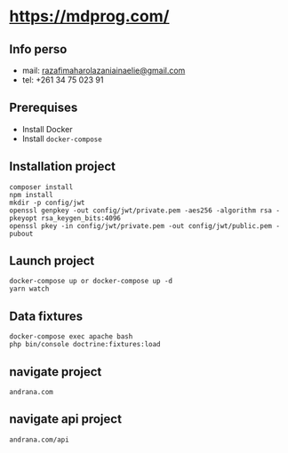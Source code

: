 # https://mdprog.com/
## Info perso
- mail: razafimaharolazaniainaelie@gmail.com
- tel: +261 34 75 023 91 

## Prerequises

- Install Docker
- Install `docker-compose`

## Installation project
```shell
composer install
npm install
mkdir -p config/jwt
openssl genpkey -out config/jwt/private.pem -aes256 -algorithm rsa -pkeyopt rsa_keygen_bits:4096
openssl pkey -in config/jwt/private.pem -out config/jwt/public.pem -pubout
```
## Launch project
```shell
docker-compose up or docker-compose up -d
yarn watch
```
## Data fixtures
```shell
docker-compose exec apache bash
php bin/console doctrine:fixtures:load
```
## navigate project
```shell
andrana.com
```

## navigate api project
```shell
andrana.com/api
```
